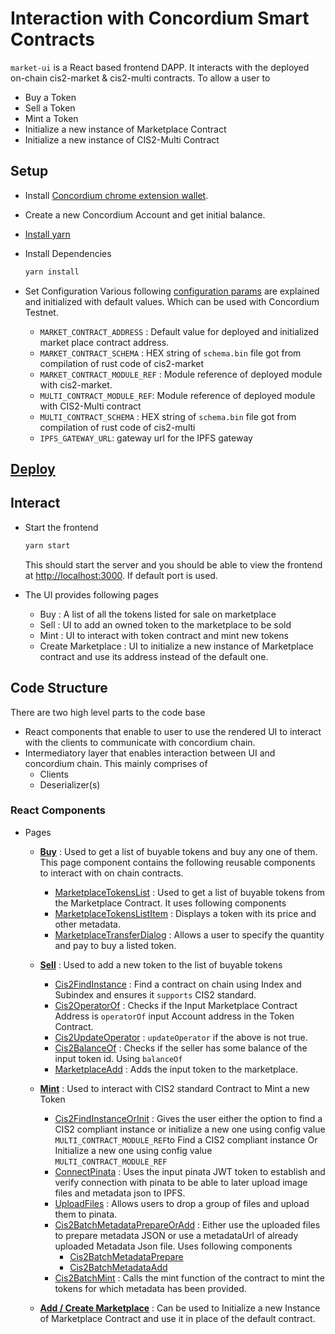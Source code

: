 # Interaction with Concordium Smart Contracts

`market-ui` is a React based frontend DAPP. It interacts with the deployed on-chain cis2-market & cis2-multi contracts. To allow a user to

-   Buy a Token
-   Sell a Token
-   Mint a Token
-   Initialize a new instance of Marketplace Contract
-   Initialize a new instance of CIS2-Multi Contract

## Setup

-   Install [Concordium chrome extension wallet](https://github.com/Concordium/concordium-browser-wallet/tree/main/packages/browser-wallet).
-   Create a new Concordium Account and get initial balance.
-   [Install yarn](https://classic.yarnpkg.com/lang/en/docs/install/#debian-stable)
-   Install Dependencies

    ```bash
    yarn install
    ```

-   Set Configuration
    Various following [configuration params](./src/Constants.ts) are explained and initialized with default values. Which can be used with Concordium Testnet.
    -   `MARKET_CONTRACT_ADDRESS` : Default value for deployed and initialized market place contract address.
    -   `MARKET_CONTRACT_SCHEMA` : HEX string of `schema.bin` file got from compilation of rust code of cis2-market
    -   `MARKET_CONTRACT_MODULE_REF` : Module reference of deployed module with cis2-market.
    -   `MULTI_CONTRACT_MODULE_REF`: Module reference of deployed module with CIS2-Multi contract
    -   `MULTI_CONTRACT_SCHEMA` : HEX string of `schema.bin` file got from compilation of rust code of cis2-multi
    -   `IPFS_GATEWAY_URL`: gateway url for the IPFS gateway

## [Deploy](https://developer.concordium.software/en/mainnet/smart-contracts/guides/deploy-module.html)

## Interact

-   Start the frontend

    ```bash
    yarn start
    ```

    This should start the server and you should be able to view the frontend at [http://localhost:3000](http://localhost:3000). If default port is used.

-   The UI provides following pages
    -   Buy : A list of all the tokens listed for sale on marketplace
    -   Sell : UI to add an owned token to the marketplace to be sold
    -   Mint : UI to interact with token contract and mint new tokens
    -   Create Marketplace : UI to initialize a new instance of Marketplace contract and use its address instead of the default one.

## Code Structure

There are two high level parts to the code base

-   React components that enable to user to use the rendered UI to interact with the clients to communicate with concordium chain.
-   Intermediatory layer that enables interaction between UI and concordium chain. This mainly comprises of
    -   Clients
    -   Deserializer(s)

### React Components

-   Pages

    -   [**Buy**](./src/pages/BuyPage.tsx) :
        Used to get a list of buyable tokens and buy any one of them. This page component contains the following reusable components to interact with on chain contracts.

        -   [MarketplaceTokensList](./src/components/MarketplaceTokensList.tsx) : Used to get a list of buyable tokens from the Marketplace Contract. It uses following components
        -   [MarketplaceTokensListItem](./src/components/MarketplaceTokensListItem.tsx) : Displays a token with its price and other metadata.
        -   [MarketplaceTransferDialog](./src/components/MarketplaceTransferDialog.tsx) : Allows a user to specify the quantity and pay to buy a listed token.

    -   [**Sell**](./src/pages/SellPage.tsx) :
        Used to add a new token to the list of buyable tokens

        -   [Cis2FindInstance](./src/components/Cis2FindInstance.tsx) : Find a contract on chain using Index and Subindex and ensures it `supports` CIS2 standard.
        -   [Cis2OperatorOf](./src/components/Cis2OperatorOf.tsx) : Checks if the Input Marketplace Contract Address is `operatorOf` input Account address in the Token Contract.
        -   [Cis2UpdateOperator](./src/components/Cis2UpdateOperator.tsx) : `updateOperator` if the above is not true.
        -   [Cis2BalanceOf](./src/components/Cis2BalanceOf.tsx) : Checks if the seller has some balance of the input token id. Using `balanceOf`
        -   [MarketplaceAdd](./src/components/MarketplaceAdd.tsx) : Adds the input token to the marketplace.

    -   [**Mint**](./src/pages/MintPage.tsx) :
        Used to interact with CIS2 standard Contract to Mint a new Token

        -   [Cis2FindInstanceOrInit](./src/components/Cis2FindInstanceOrInit.tsx) : Gives the user either the option to find a CIS2 compliant instance or initialize a new one using config value `MULTI_CONTRACT_MODULE_REF`to Find a CIS2 compliant instance Or Initialize a new one using config value `MULTI_CONTRACT_MODULE_REF`
        -   [ConnectPinata](./src/components/ConnectPinata.tsx) : Uses the input pinata JWT token to establish and verify connection with pinata to be able to later upload image files and metadata json to IPFS.
        -   [UploadFiles](./src/components/ui/UploadFiles.tsx) : Allows users to drop a group of files and upload them to pinata.
        -   [Cis2BatchMetadataPrepareOrAdd](./src/components/Cis2BatchMetadataPrepareOrAdd.tsx) : Either use the uploaded files to prepare metadata JSON or use a metadataUrl of already uploaded Metadata Json file. Uses following components
            -   [Cis2BatchMetadataPrepare](./src/components/Cis2BatchMetadataPrepare.tsx)
            -   [Cis2BatchMetadataAdd](./src/components/Cis2BatchMetadataAdd.tsx)
        -   [Cis2BatchMint](./src/components/Cis2BatchMint.tsx) : Calls the mint function of the contract to mint the tokens for which metadata has been provided.

    -   [**Add / Create Marketplace**](./src/pages/ContractFindInstanceOrInit.tsx) :
        Can be used to Initialize a new Instance of Marketplace Contract and use it in place of the default contract.
